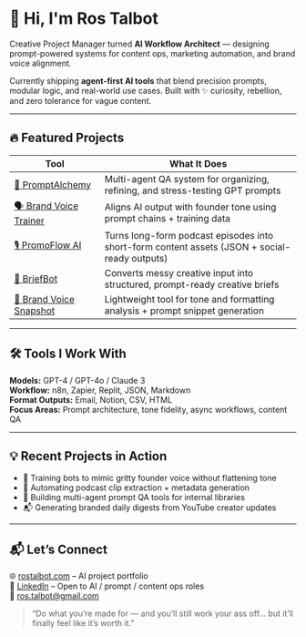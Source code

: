 # 👋 Hi, I'm Ros Talbot
Creative Project Manager turned **AI Workflow Architect** — designing prompt-powered systems for content ops, marketing automation, and brand voice alignment.

Currently shipping **agent-first AI tools** that blend precision prompts, modular logic, and real-world use cases. Built with ✨ curiosity, rebellion, and zero tolerance for vague content.

---

## 🔥 Featured Projects

| Tool | What It Does |
|------|---------------|
| [🧪 PromptAlchemy](https://github.com/RosTalbot/PromptAlchemy) | Multi-agent QA system for organizing, refining, and stress-testing GPT prompts |
| [🗣️ Brand Voice Trainer](https://github.com/RosTalbot/brand-voice-trainer) | Aligns AI output with founder tone using prompt chains + training data |
| [🎙 PromoFlow AI](https://github.com/RosTalbot/promoflow-ai) | Turns long-form podcast episodes into short-form content assets (JSON + social-ready outputs) |
| [🤖 BriefBot](https://github.com/RosTalbot/briefbot) | Converts messy creative input into structured, prompt-ready creative briefs |
| [🧠 Brand Voice Snapshot](https://github.com/RosTalbot/brand-voice-snapshot) | Lightweight tool for tone and formatting analysis + prompt snippet generation |

---

## 🛠️ Tools I Work With

**Models:** GPT-4 / GPT-4o / Claude 3  
**Workflow:** n8n, Zapier, Replit, JSON, Markdown  
**Format Outputs:** Email, Notion, CSV, HTML  
**Focus Areas:** Prompt architecture, tone fidelity, async workflows, content QA

---

## 💡 Recent Projects in Action

- 👀 Training bots to mimic gritty founder voice without flattening tone
- 🧩 Automating podcast clip extraction + metadata generation
- 🧠 Building multi-agent prompt QA tools for internal libraries
- 📬 Generating branded daily digests from YouTube creator updates

---

## 📬 Let’s Connect

🌐 [rostalbot.com](https://rostalbot.com) – AI project portfolio  
💼 [LinkedIn](https://www.linkedin.com/in/rostalbot) – Open to AI / prompt / content ops roles  
📧 ros.talbot@gmail.com  

> “Do what you’re made for — and you’ll still work your ass off… but it’ll finally feel like it’s worth it.”
